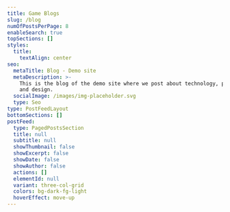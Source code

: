 ```yaml
---
title: Game Blogs
slug: /blog
numOfPostsPerPage: 8
enableSearch: true
topSections: []
styles:
  title:
    textAlign: center
seo:
  metaTitle: Blog - Demo site
  metaDescription: >-
    This is the blog of the demo site where we post about technology, product,
    and design.
  socialImage: /images/img-placeholder.svg
  type: Seo
type: PostFeedLayout
bottomSections: []
postFeed:
  type: PagedPostsSection
  title: null
  subtitle: null
  showThumbnail: false
  showExcerpt: false
  showDate: false
  showAuthor: false
  actions: []
  elementId: null
  variant: three-col-grid
  colors: bg-dark-fg-light
  hoverEffect: move-up
---
```

